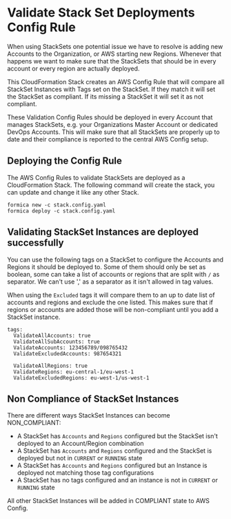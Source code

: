 # Validate Stack Set Deployments Config Rule

When using StackSets one potential issue we have to resolve is adding new Accounts to the Organization, or AWS starting new Regions. Whenever that happens we want to make sure that the StackSets that should be in every account or every region are actually deployed.

This CloudFormation Stack creates an AWS Config Rule that will compare all StackSet Instances with Tags set on the StackSet. If they match it will set the StackSet as compliant. If its missing a StackSet it will set it as not compliant.

These Validation Config Rules should be deployed in every Account that manages StackSets, e.g. your Organizations Master Account or dedicated DevOps Accounts. This will make sure that all StackSets are properly up to date and their compliance is reported to the central AWS Config setup.

## Deploying the Config Rule

The AWS Config Rules to validate StackSets are deployed as a CloudFormation Stack.
The following command will create the stack, you can update and change it like any other Stack.

```
formica new -c stack.config.yaml
formica deploy -c stack.config.yaml
```

## Validating StackSet Instances are deployed successfully

You can use the following tags on a StackSet to configure the Accounts
and Regions it should be deployed to. Some of them should only be set
as boolean, some can take a list of accounts or regions that are
split with `/` as separator. We can't use ',' as a separator as it isn't
allowed in tag values.

When using the `Excluded` tags it will compare them to an up to date
list of accounts and regions and exclude the one listed. This makes
sure that if regions or accounts are added those will be non-compliant
until you add a StackSet instance.

```
tags:
  ValidateAllAccounts: true
  ValidateAllSubAccounts: true
  ValidateAccounts: 123456789/098765432
  ValidateExcludedAccounts: 987654321

  ValidateAllRegions: true
  ValidateRegions: eu-central-1/eu-west-1
  ValidateExcludedRegions: eu-west-1/us-west-1
```

## Non Compliance of StackSet Instances

There are different ways StackSet Instances can become NON_COMPLIANT:

* A StackSet has `Accounts` and `Regions` configured but the StackSet isn't deployed to an Account/Region combination
* A StackSet has `Accounts` and `Regions` configured and the StackSet is deployed but not in `CURRENT` or `RUNNING` state
* A StackSet has `Accounts` and `Regions` configured but an Instance is deployed not matching those tag configurations
* A StackSet has no tags configured and an instance is not in `CURRENT` or `RUNNING` state

All other StackSet Instances will be added in COMPLIANT state to AWS Config.